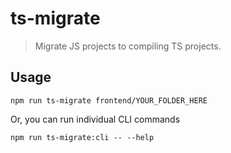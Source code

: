# ts-migrate
> Migrate JS projects to compiling TS projects.

## Usage

`npm run ts-migrate frontend/YOUR_FOLDER_HERE`

Or, you can run individual CLI commands

`npm run ts-migrate:cli -- --help`
